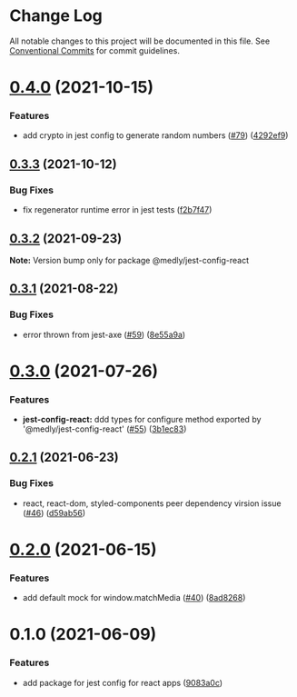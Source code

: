 # Change Log

All notable changes to this project will be documented in this file.
See [Conventional Commits](https://conventionalcommits.org) for commit guidelines.

# [0.4.0](https://github.com/medly/configs/compare/@medly/jest-config-react@0.3.3...@medly/jest-config-react@0.4.0) (2021-10-15)


### Features

* add crypto in jest config to generate random numbers ([#79](https://github.com/medly/configs/issues/79)) ([4292ef9](https://github.com/medly/configs/commit/4292ef9bd5d30a14bfec6c371deb8a9283f09f51))





## [0.3.3](https://github.com/medly/configs/compare/@medly/jest-config-react@0.3.2...@medly/jest-config-react@0.3.3) (2021-10-12)


### Bug Fixes

* fix regenerator runtime error in jest tests ([f2b7f47](https://github.com/medly/configs/commit/f2b7f47820df7317f67602ba53e9536cb585831f))





## [0.3.2](https://github.com/medly/configs/compare/@medly/jest-config-react@0.3.1...@medly/jest-config-react@0.3.2) (2021-09-23)

**Note:** Version bump only for package @medly/jest-config-react





## [0.3.1](https://github.com/medly/configs/compare/@medly/jest-config-react@0.3.0...@medly/jest-config-react@0.3.1) (2021-08-22)


### Bug Fixes

* error thrown from jest-axe ([#59](https://github.com/medly/configs/issues/59)) ([8e55a9a](https://github.com/medly/configs/commit/8e55a9acd4f51844d71d3193448defecc7544097))





# [0.3.0](https://github.com/medly/configs/compare/@medly/jest-config-react@0.2.1...@medly/jest-config-react@0.3.0) (2021-07-26)


### Features

* **jest-config-react:** ddd types for configure method exported by '@medly/jest-config-react' ([#55](https://github.com/medly/configs/issues/55)) ([3b1ec83](https://github.com/medly/configs/commit/3b1ec83c981a742d4ae3e3c0186d1d757e2c96b4))





## [0.2.1](https://github.com/medly/configs/compare/@medly/jest-config-react@0.2.0...@medly/jest-config-react@0.2.1) (2021-06-23)


### Bug Fixes

* react, react-dom, styled-components peer dependency virsion issue ([#46](https://github.com/medly/configs/issues/46)) ([d59ab56](https://github.com/medly/configs/commit/d59ab563076c1a835046ac9221f96fa4241f0b34))





# [0.2.0](https://github.com/medly/configs/compare/@medly/jest-config-react@0.1.0...@medly/jest-config-react@0.2.0) (2021-06-15)


### Features

* add default mock for window.matchMedia ([#40](https://github.com/medly/configs/issues/40)) ([8ad8268](https://github.com/medly/configs/commit/8ad8268a5e5e7bc37db4b9e7ea3a82b2c23065a4))





# 0.1.0 (2021-06-09)


### Features

* add package for jest config for react apps ([9083a0c](https://github.com/medly/configs/commit/9083a0c54af5cf0d9ad7c6d23a3e6d410ab30845))
